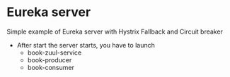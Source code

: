 
# Eureka server
Simple example of Eureka server with Hystrix Fallback and Circuit breaker
* After start the server starts, you have to launch
  - book-zuul-service
  - book-producer
  - book-consumer
